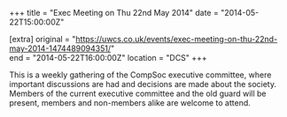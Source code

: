 +++
title = "Exec Meeting on Thu 22nd May 2014"
date = "2014-05-22T15:00:00Z"

[extra]
original = "https://uwcs.co.uk/events/exec-meeting-on-thu-22nd-may-2014-1474489094351/"    
end = "2014-05-22T16:00:00Z"
location = "DCS"
+++

This is a weekly gathering of the CompSoc executive committee, where important discussions are had and decisions are made about the society. Members of the current executive committee and the old guard will be present, members and non-members alike are welcome to attend.

